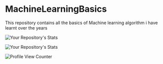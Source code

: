 # MachineLearningBasics

This repository contains all the basics of Machine learning algorithm i have learnt over the years

![Your Repository's Stats](https://github-readme-stats.vercel.app/api?username=AftabUdaipurwala&show_icons=true)


![Your Repository's Stats](https://github-readme-stats.vercel.app/api/top-langs/?username=AftabUdaipurwala&theme=blue-green)

![Profile View Counter](https://komarev.com/ghpvc/?username=AftabUdaipurwala)
